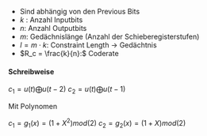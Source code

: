 - Sind abhängig von den Previous Bits
- $k$ : Anzahl Inputbits
- $n:$ Anzahl Outputbits
- $m:$ Gedächnislänge (Anzahl der Schieberegisterstufen)
- $l = m \cdot k:$ Constraint Length -> Gedächtnis
- $R_c = \frac{k}{n}:$ Coderate 
#### Schreibweise

$c_1 = u(t) \bigoplus u(t-2)$
$c_2 = u(t) \bigoplus u(t-1)$

Mit Polynomen

$c_1 = g_1(x)= (1+X^2)mod(2)$ 
$c_2 = g_2(x)= (1+X)mod(2)$ 